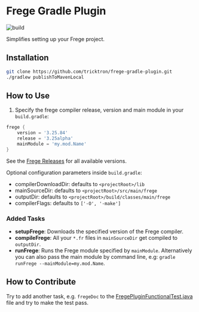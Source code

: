 # Frege Gradle Plugin

![build](https://github.com/tricktron/frege-gradle-plugin/actions/workflows/build.yml/badge.svg)

Simplifies setting up your Frege project.

## Installation

```bash
git clone https://github.com/tricktron/frege-gradle-plugin.git
./gradlew publishToMavenLocal
```

## How to Use
1. Specify the frege compiler release, version and main module in your `build.gradle`:

```groovy
frege {
    version = '3.25.84'
    release = '3.25alpha'
    mainModule = 'my.mod.Name'
}
```

See the [Frege Releases](https://github.com/Frege/frege/releases) for all available versions.

Optional configuration parameters inside `build.gradle`:
- compilerDownloadDir: defaults to `<projectRoot>/lib`
- mainSourceDir: defaults to `<projectRoot>/src/main/frege`
- outputDir: defaults to `<projectRoot>/build/classes/main/frege`
- compilerFlags: defaults to `['-O', '-make']`




### Added Tasks

- **setupFrege**: Downloads the specified version of the Frege compiler.
- **compileFrege**: All your `*.fr` files in `mainSourceDir` get compiled to `outputDir`.
- **runFrege**: Runs the Frege module specified by `mainModule`. Alternatively you can also pass the main module by command line, e.g: `gradle runFrege --mainModule=my.mod.Name`.


## How to Contribute
Try to add another task, e.g. `fregeDoc` to the [FregePluginFunctionalTest.java](src/functionalTest/java/ch/fhnw/thga/gradleplugins/FregePluginFunctionalTest.java) file and try to make the test pass.